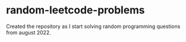 # random-leetcode-problems
Created the repository as I start solving random programming questions from august 2022.

